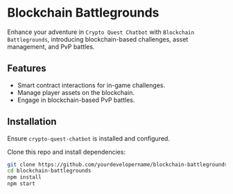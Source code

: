 # Blockchain Battlegrounds

Enhance your adventure in `Crypto Quest Chatbot` with `Blockchain Battlegrounds`, introducing blockchain-based challenges, asset management, and PvP battles.

## Features

- Smart contract interactions for in-game challenges.
- Manage player assets on the blockchain.
- Engage in blockchain-based PvP battles.

## Installation

Ensure `crypto-quest-chatbot` is installed and configured.

Clone this repo and install dependencies:

```bash
git clone https://github.com/yourdevelopername/blockchain-battlegrounds.git
cd blockchain-battlegrounds
npm install
npm start
